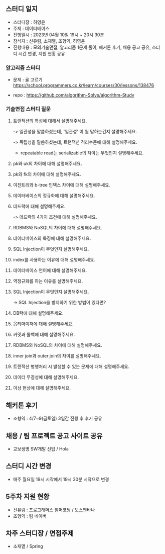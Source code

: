 ## 스터디 일지
- 스터디장 : 허영윤
- 주제 : 데이터베이스
- 진행일시 : 2023년 04월 10일 19시 ~ 20시 30분
- 참석자 : 신유림, 소재열, 조형익, 허영윤
- 진행내용 : 모의기술면접, 알고리즘 1문제 풀이, 해커톤 후기, 채용 공고 공유, 스터디 시간 변경, 지원 현황 공유

### 알고리즘 스터디
- 문제 : 귤 고르기
  https://school.programmers.co.kr/learn/courses/30/lessons/138476

- repo : https://github.com/algorithm-Solve/algorithm-Study

### 기술면접 스터디 질문

1. 트랜잭션의 특성에 대해서 설명해주세요.
    
    -> 일관성을 말씀하셨는데, '일관성' 이 뭘 말하는건지 설명해주세요.
    
    -> 독립성을 말씀하셨는데, 트랜잭션 격리수준에 대해 설명해주세요.
    - repeatable read는 serializable의 차이는 무엇인지 설명해주세요.
        
2. pk와 uk의 차이에 대해 설명해주세요.
3. pk와 fk의 차이에 대해 설명해주세요.
4. 이진트리와 b-tree 인덱스 차이에 대해 설명해주세요.
5. 데이터베이스의 정규화에 대해 설명해주세요.
6. 데드락에 대해 설명해주세요.
 
    -> 데드락의 4가지 조건에 대해 설명해주세요.
7. RDBMS와 NoSQL의 차이에 대해 설명해주세요.
8. 데이터베이스의 특징에 대해 설명해주세요.
9. SQL Injection이 무엇인지 설명해주세요.
10. index를 사용하는 이유에 대해 설명해주세요.
11. 데이터베이스 언어에 대해 설명해주세요.
12. 역정규화를 하는 이유를 설명해주세요.
13. SQL Injection이 무엇인지 설명해주세요.

	  -> SQL Injection을 방지하기 위한 방법이 있다면?
14. DB락에 대해 설명해주세요.
15. 옵티마이저에 대해 설명해주세요.
16. 커밋과 롤백에 대해 설명해주세요.
17. RDBMS와 NoSQL의 차이에 대해 설명해주세요.
18. inner join과 outer join의 차이를 설명해주세요.
19. 트랜잭션 병행처리 시 발생할 수 있는 문제에 대해 설명해주세요.
20. 데이터 무결성에 대해 설명해주세요.
21. 이상 현상에 대해 설명해주세요.

## 해커톤 후기
- 조형익 : 4/7~9(금토일) 3일간 진행 후 후기 공유

## 채용 / 팀 프로젝트 공고 사이트 공유
- 교보생명 SW개발 신입 / Hola

## 스터디 시간 변경
- 매주 월요일 19시 시작에서 19시 30분 시작으로 변경

## 5주차 지원 현황
- 신유림 : 프로그래머스 썸머코딩 / 토스앤바나
- 조형익 : 팀 네이버

## 차주 스터디장 / 면접주제
- 소재열 / Spring
